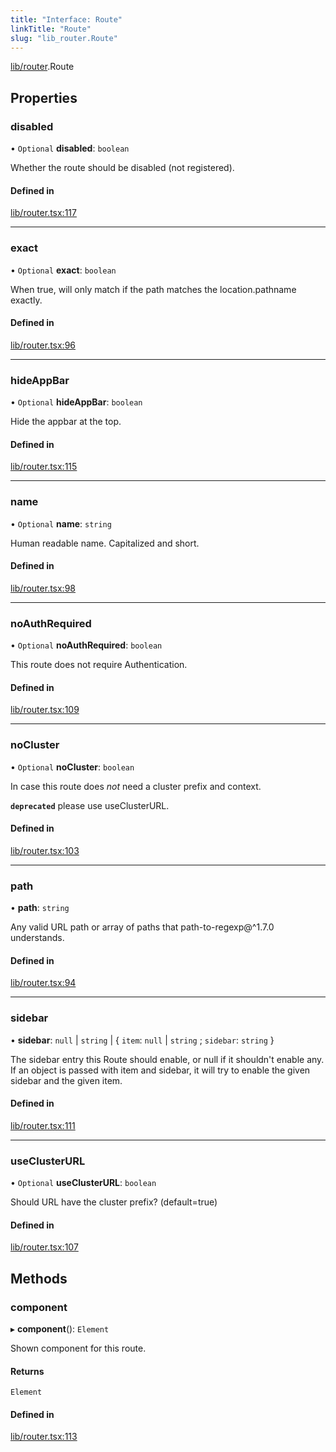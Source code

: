 ```yaml
---
title: "Interface: Route"
linkTitle: "Route"
slug: "lib_router.Route"
---
```


[lib/router](../modules/lib_router.md).Route

## Properties

### disabled

• `Optional` **disabled**: `boolean`

Whether the route should be disabled (not registered).

#### Defined in

[lib/router.tsx:117](https://github.com/headlamp-k8s/headlamp/blob/b0236780/frontend/src/lib/router.tsx#L117)

___

### exact

• `Optional` **exact**: `boolean`

When true, will only match if the path matches the location.pathname exactly.

#### Defined in

[lib/router.tsx:96](https://github.com/headlamp-k8s/headlamp/blob/b0236780/frontend/src/lib/router.tsx#L96)

___

### hideAppBar

• `Optional` **hideAppBar**: `boolean`

Hide the appbar at the top.

#### Defined in

[lib/router.tsx:115](https://github.com/headlamp-k8s/headlamp/blob/b0236780/frontend/src/lib/router.tsx#L115)

___

### name

• `Optional` **name**: `string`

Human readable name. Capitalized and short.

#### Defined in

[lib/router.tsx:98](https://github.com/headlamp-k8s/headlamp/blob/b0236780/frontend/src/lib/router.tsx#L98)

___

### noAuthRequired

• `Optional` **noAuthRequired**: `boolean`

This route does not require Authentication.

#### Defined in

[lib/router.tsx:109](https://github.com/headlamp-k8s/headlamp/blob/b0236780/frontend/src/lib/router.tsx#L109)

___

### noCluster

• `Optional` **noCluster**: `boolean`

In case this route does *not* need a cluster prefix and context.

**`deprecated`** please use useClusterURL.

#### Defined in

[lib/router.tsx:103](https://github.com/headlamp-k8s/headlamp/blob/b0236780/frontend/src/lib/router.tsx#L103)

___

### path

• **path**: `string`

Any valid URL path or array of paths that path-to-regexp@^1.7.0 understands.

#### Defined in

[lib/router.tsx:94](https://github.com/headlamp-k8s/headlamp/blob/b0236780/frontend/src/lib/router.tsx#L94)

___

### sidebar

• **sidebar**: ``null`` \| `string` \| { `item`: ``null`` \| `string` ; `sidebar`: `string`  }

The sidebar entry this Route should enable, or null if it shouldn't enable any. If an object is passed with item and sidebar, it will try to enable the given sidebar and the given item.

#### Defined in

[lib/router.tsx:111](https://github.com/headlamp-k8s/headlamp/blob/b0236780/frontend/src/lib/router.tsx#L111)

___

### useClusterURL

• `Optional` **useClusterURL**: `boolean`

Should URL have the cluster prefix? (default=true)

#### Defined in

[lib/router.tsx:107](https://github.com/headlamp-k8s/headlamp/blob/b0236780/frontend/src/lib/router.tsx#L107)

## Methods

### component

▸ **component**(): `Element`

Shown component for this route.

#### Returns

`Element`

#### Defined in

[lib/router.tsx:113](https://github.com/headlamp-k8s/headlamp/blob/b0236780/frontend/src/lib/router.tsx#L113)
